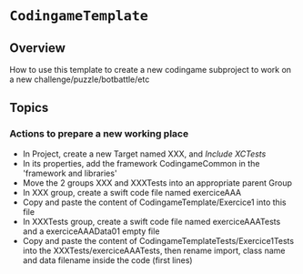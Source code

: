 # ``CodingameTemplate``

## Overview

How to use this template to create a new codingame subproject to work on a new challenge/puzzle/botbattle/etc

## Topics

### Actions to prepare a new working place

- In Project, create a new Target named XXX, and *Include XCTests*
- In its properties, add the framework CodingameCommon in the 'framework and libraries'
- Move the 2 groups XXX and XXXTests into an appropriate parent Group
- In XXX group, create a swift code file named exerciceAAA
- Copy and paste the content of CodingameTemplate/Exercice1 into this file
- In XXXTests group, create a swift code file named exerciceAAATests and a exerciceAAAData01 empty file
- Copy and paste the content of CodingameTemplateTests/Exercice1Tests into the XXXTests/exerciceAAATests, then rename import, class name and data filename inside the code (first lines)


